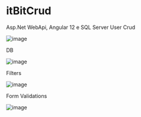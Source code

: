 # itBitCrud

Asp.Net WebApi, Angular 12 e SQL Server
User Crud

![image](https://user-images.githubusercontent.com/62676471/137021863-779a4799-993d-4576-971a-879e646777e7.png)


DB

![image](https://user-images.githubusercontent.com/62676471/137021832-4adf1903-e4e1-4e36-a223-05e88b4f39dd.png)


Filters

![image](https://user-images.githubusercontent.com/62676471/137021790-853bc638-8030-4bfe-86d2-d3e180a57453.png)


Form Validations

![image](https://user-images.githubusercontent.com/62676471/137022013-202b77e5-3a3c-454c-bb01-2c42c5973d54.png)


